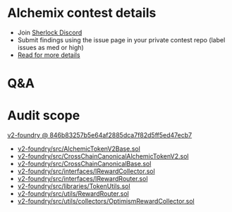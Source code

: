 
# Alchemix contest details

- Join [Sherlock Discord](https://discord.gg/MABEWyASkp)
- Submit findings using the issue page in your private contest repo (label issues as med or high)
- [Read for more details](https://docs.sherlock.xyz/audits/watsons)

# Q&A

# Audit scope


[v2-foundry @ 846b83257b5e64af2885dca7f82d5ff5ed47ecb7](https://github.com/alchemix-finance/v2-foundry/tree/846b83257b5e64af2885dca7f82d5ff5ed47ecb7)
- [v2-foundry/src/AlchemicTokenV2Base.sol](v2-foundry/src/AlchemicTokenV2Base.sol)
- [v2-foundry/src/CrossChainCanonicalAlchemicTokenV2.sol](v2-foundry/src/CrossChainCanonicalAlchemicTokenV2.sol)
- [v2-foundry/src/CrossChainCanonicalBase.sol](v2-foundry/src/CrossChainCanonicalBase.sol)
- [v2-foundry/src/interfaces/IRewardCollector.sol](v2-foundry/src/interfaces/IRewardCollector.sol)
- [v2-foundry/src/interfaces/IRewardRouter.sol](v2-foundry/src/interfaces/IRewardRouter.sol)
- [v2-foundry/src/libraries/TokenUtils.sol](v2-foundry/src/libraries/TokenUtils.sol)
- [v2-foundry/src/utils/RewardRouter.sol](v2-foundry/src/utils/RewardRouter.sol)
- [v2-foundry/src/utils/collectors/OptimismRewardCollector.sol](v2-foundry/src/utils/collectors/OptimismRewardCollector.sol)



